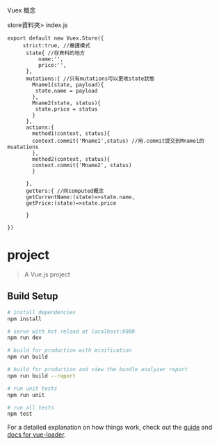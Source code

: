 Vuex
概念

store資料夾> index.js
```
export default new Vuex.Store({
     strict:true, //嚴謹模式
      state{ //存資料的地方
          name:'',
          price:'',
      },
      mutations:{ //只有mutations可以更改state狀態
        Mname1(state, payload){
         state.name = payload
        },
        Mname2(state, status){
         state.price = status
        }
      },
      actions:{
        method1(context, status){
        context.commit('Mname1',status) //用.commit提交到Mname1的muatations
        },
        method2(context, status){
        context.commit('Mname2', status)
        }

      },
      getters:{ //同computed概念
      getCurrentName:(state)=>state.name,
      getPrice:(state)=>state.price

      }
      
})
```


# project

> A Vue.js project

## Build Setup

``` bash
# install dependencies
npm install

# serve with hot reload at localhost:8080
npm run dev

# build for production with minification
npm run build

# build for production and view the bundle analyzer report
npm run build --report

# run unit tests
npm run unit

# run all tests
npm test
```

For a detailed explanation on how things work, check out the [guide](http://vuejs-templates.github.io/webpack/) and [docs for vue-loader](http://vuejs.github.io/vue-loader).
